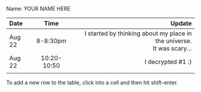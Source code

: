 Name: YOUR NAME HERE

| Date   |    Time     |                                                                                     Update |
|:-------|:-----------:|------------------------------------------------------------------------------:|
| Aug 22 |  8-8:30pm   |                  I started by thinking about my place in the universe.<br/>It was scary... |
| Aug 22 | 10:20-10:50 | I decrypted #1 :)                                               |
|        |             |                                                                                            |


To add a new row to the table, click into a cell and then hit shift-enter.